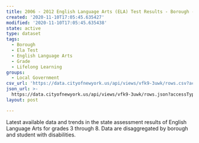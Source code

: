 ```yaml
---
title: 2006 - 2012 English Language Arts (ELA) Test Results - Borough - SWD
created: '2020-11-10T17:05:45.635427'
modified: '2020-11-10T17:05:45.635438'
state: active
type: dataset
tags:
  - Borough
  - Ela Test
  - English Language Arts
  - Grade
  - Lifelong Learning
groups:
  - Local Government
csv_url: 'https://data.cityofnewyork.us/api/views/vfk9-3uwk/rows.csv?accessType=DOWNLOAD'
json_url: >-
  https://data.cityofnewyork.us/api/views/vfk9-3uwk/rows.json?accessType=DOWNLOAD
layout: post

---
```

Latest available data and trends in the state assessment results of English Language Arts for grades 3 through 8. Data are disaggregated by borough and student with disabilities.
